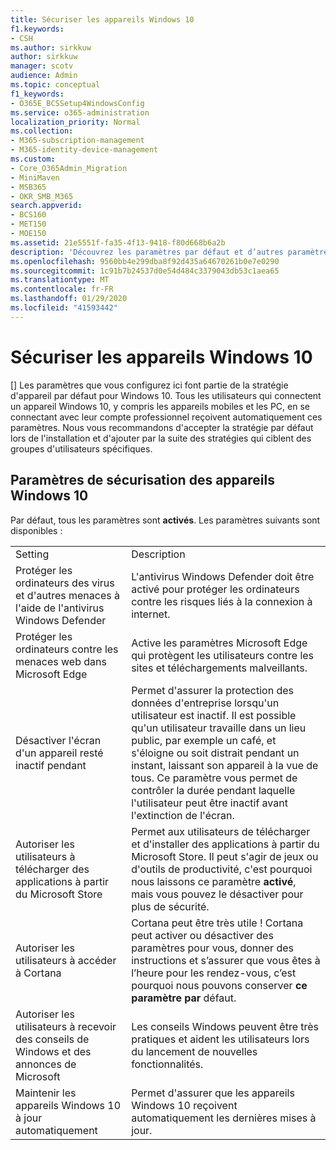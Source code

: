 ```yaml
---
title: Sécuriser les appareils Windows 10
f1.keywords:
- CSH
ms.author: sirkkuw
author: sirkkuw
manager: scotv
audience: Admin
ms.topic: conceptual
f1_keywords:
- O365E_BCSSetup4WindowsConfig
ms.service: o365-administration
localization_priority: Normal
ms.collection:
- M365-subscription-management
- M365-identity-device-management
ms.custom:
- Core_O365Admin_Migration
- MiniMaven
- MSB365
- OKR_SMB_M365
search.appverid:
- BCS160
- MET150
- MOE150
ms.assetid: 21e5551f-fa35-4f13-9418-f80d668b6a2b
description: 'Découvrez les paramètres par défaut et d’autres paramètres pour sécuriser les appareils Windows 10. '
ms.openlocfilehash: 9560bb4e299dba8f92d435a64670261b0e7e0290
ms.sourcegitcommit: 1c91b7b24537d0e54d484c3379043db53c1aea65
ms.translationtype: MT
ms.contentlocale: fr-FR
ms.lasthandoff: 01/29/2020
ms.locfileid: "41593442"
---
```

# <a name="secure-windows-10-devices"></a>Sécuriser les appareils Windows 10

[] Les paramètres que vous configurez ici font partie de la stratégie d'appareil par défaut pour Windows 10. Tous les utilisateurs qui connectent un appareil Windows 10, y compris les appareils mobiles et les PC, en se connectant avec leur compte professionnel reçoivent automatiquement ces paramètres. Nous vous recommandons d'accepter la stratégie par défaut lors de l'installation et d'ajouter par la suite des stratégies qui ciblent des groupes d'utilisateurs spécifiques.
  
## <a name="settings-to-secure-windows-10-devices"></a>Paramètres de sécurisation des appareils Windows 10

Par défaut, tous les paramètres sont **activés**. Les paramètres suivants sont disponibles :
  
|||
|:-----|:-----|
|Setting  <br/> |Description  <br/> |
|Protéger les ordinateurs des virus et d'autres menaces à l'aide de l'antivirus Windows Defender  <br/> |L'antivirus Windows Defender doit être activé pour protéger les ordinateurs contre les risques liés à la connexion à internet.  <br/> |
|Protéger les ordinateurs contre les menaces web dans Microsoft Edge  <br/> |Active les paramètres Microsoft Edge qui protègent les utilisateurs contre les sites et téléchargements malveillants.  <br/> |
|Désactiver l'écran d'un appareil resté inactif pendant  <br/> |Permet d'assurer la protection des données d'entreprise lorsqu'un utilisateur est inactif. Il est possible qu'un utilisateur travaille dans un lieu public, par exemple un café, et s'éloigne ou soit distrait pendant un instant, laissant son appareil à la vue de tous. Ce paramètre vous permet de contrôler la durée pendant laquelle l'utilisateur peut être inactif avant l'extinction de l'écran.  <br/> |
|Autoriser les utilisateurs à télécharger des applications à partir du Microsoft Store  <br/> |Permet aux utilisateurs de télécharger et d'installer des applications à partir du Microsoft Store. Il peut s'agir de jeux ou d'outils de productivité, c'est pourquoi nous laissons ce paramètre **activé**, mais vous pouvez le désactiver pour plus de sécurité.  <br/> |
|Autoriser les utilisateurs à accéder à Cortana  <br/> |Cortana peut être très utile ! Cortana peut activer ou désactiver des paramètres pour vous, donner des instructions et s’assurer que vous êtes à l’heure pour les rendez-vous, c’est pourquoi nous pouvons conserver **ce paramètre par** défaut.  <br/> |
|Autoriser les utilisateurs à recevoir des conseils de Windows et des annonces de Microsoft  <br/> |Les conseils Windows peuvent être très pratiques et aident les utilisateurs lors du lancement de nouvelles fonctionnalités.  <br/> |
|Maintenir les appareils Windows 10 à jour automatiquement  <br/> |Permet d'assurer que les appareils Windows 10 reçoivent automatiquement les dernières mises à jour.  <br/> |
   

